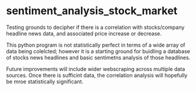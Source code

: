 # sentiment_analysis_stock_market
Testing grounds to decipher if there is a correlation with stocks/company headline news data, and associated price increase or decrease. 

This python program is not statistically perfect in terms of a wide array of data being colelcted; however it is a starting ground for buidling a database of stocks news headlines and basic sentimetns analysis of those headlines. 

Future improvements will include wider webscraping across multiple data sources. Once there is sufficint data, the correlation analysis will hopefully be mroe statistically significant. 
